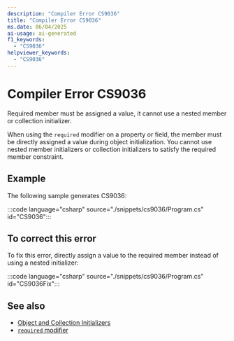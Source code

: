 ```yaml
---
description: "Compiler Error CS9036"
title: "Compiler Error CS9036"
ms.date: 06/04/2025
ai-usage: ai-generated
f1_keywords:
  - "CS9036"
helpviewer_keywords:
  - "CS9036"
---
```

# Compiler Error CS9036

Required member must be assigned a value, it cannot use a nested member or collection initializer.

When using the `required` modifier on a property or field, the member must be directly assigned a value during object initialization. You cannot use nested member initializers or collection initializers to satisfy the required member constraint.

## Example

The following sample generates CS9036:

:::code language="csharp" source="./snippets/cs9036/Program.cs" id="CS9036":::

## To correct this error

To fix this error, directly assign a value to the required member instead of using a nested initializer:

:::code language="csharp" source="./snippets/cs9036/Program.cs" id="CS9036Fix":::

## See also

- [Object and Collection Initializers](../../programming-guide/classes-and-structs/object-and-collection-initializers.md)
- [`required` modifier](../keywords/required.md)
